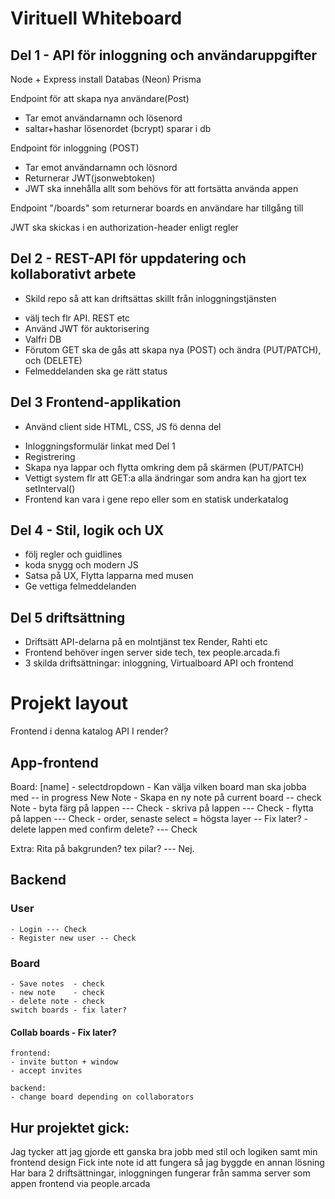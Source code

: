 # Virituell Whiteboard

## Del 1 - API för inloggning och användaruppgifter
Node + Express install
Databas (Neon)
Prisma

Endpoint för att skapa nya användare(Post)
- Tar emot användarnamn och lösenord
- saltar+hashar lösenordet (bcrypt) sparar i db

Endpoint för inloggning (POST)
- Tar emot användarnamn och lösnord
- Returnerar JWT(jsonwebtoken)
- JWT ska innehålla allt som behövs för att fortsätta använda appen

Endpoint "/boards" som returnerar boards en användare har tillgång till

JWT ska skickas i en authorization-header enligt regler

## Del 2 - REST-API för uppdatering och kollaborativt arbete
* Skild repo så att kan driftsättas skillt från inloggningstjänsten
- välj tech flr API. REST etc
- Använd JWT för auktorisering
- Valfri DB
- Förutom GET ska de gås att skapa nya (POST) och ändra (PUT/PATCH), och (DELETE)
- Felmeddelanden ska ge rätt status

## Del 3 Frontend-applikation
* Använd client side HTML, CSS, JS fö denna del
- Inloggningsformulär linkat med Del 1
- Registrering
- Skapa nya lappar och flytta omkring dem på skärmen (PUT/PATCH)
- Vettigt system flr att GET:a alla ändringar som andra kan ha gjort tex setInterval()
- Frontend kan vara i gene repo eller som en statisk underkatalog

## Del 4 - Stil, logik och UX
- följ regler och guidlines
- koda snygg och modern JS
- Satsa på UX, Flytta lapparna med musen
- Ge vettiga felmeddelanden

## Del 5 driftsättning
- Driftsätt API-delarna på en molntjänst tex Render, Rahti etc
- Frontend behöver ingen server side tech, tex people.arcada.fi
- 3 skilda driftsättningar: inloggning, Virtualboard API och frontend

# Projekt layout
Frontend i denna katalog
API I render?

## App-frontend
Board: [name] - selectdropdown
    - Kan välja vilken board man ska jobba med -- in progress
New Note
    - Skapa en ny note på current board -- check
Note
    - byta färg på lappen --- Check
    - skriva på lappen --- Check
    - flytta på lappen --- Check
    - order, senaste select = högsta layer -- Fix later?
    - delete lappen med confirm delete? --- Check

Extra:
    Rita på bakgrunden? tex pilar? --- Nej.

## Backend

### User
    - Login --- Check
    - Register new user -- Check

### Board
    - Save notes  - check
    - new note    - check
    - delete note - check
    switch boards - fix later?

#### Collab boards  - Fix later? 
    frontend:
    - invite button + window
    - accept invites

    backend:
    - change board depending on collaborators



## Hur projektet gick:
Jag tycker att jag gjorde ett ganska bra jobb med stil och logiken samt min frontend design
Fick inte note id att fungera så jag byggde en annan lösning
Har bara 2 driftsättningar, inloggningen fungerar från samma server som appen
frontend via people.arcada
